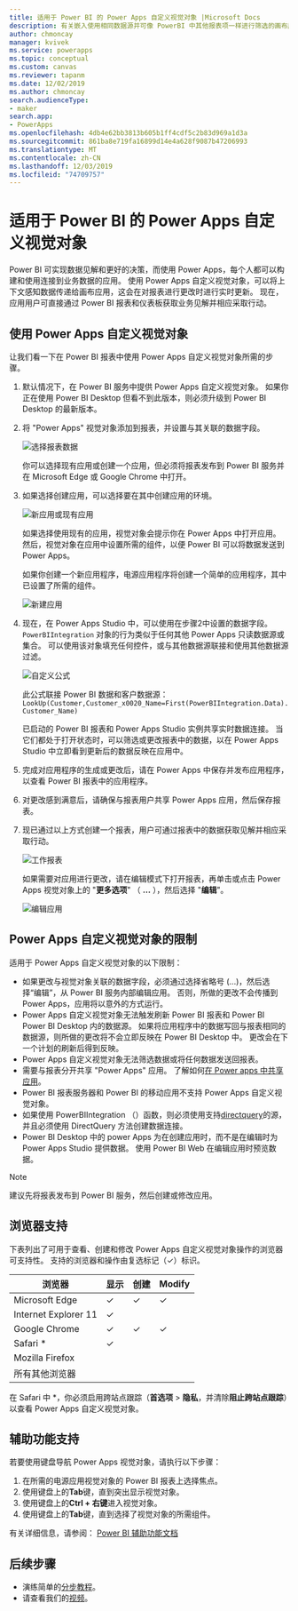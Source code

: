 ```yaml
---
title: 适用于 Power BI 的 Power Apps 自定义视觉对象 |Microsoft Docs
description: 有关嵌入使用相同数据源并可像 PowerBI 中其他报表项一样进行筛选的画布应用的步骤和限制
author: chmoncay
manager: kvivek
ms.service: powerapps
ms.topic: conceptual
ms.custom: canvas
ms.reviewer: tapanm
ms.date: 12/02/2019
ms.author: chmoncay
search.audienceType:
- maker
search.app:
- PowerApps
ms.openlocfilehash: 4db4e62bb3813b605b1ff4cdf5c2b83d969a1d3a
ms.sourcegitcommit: 861ba8e719fa16899d14e4a628f9087b47206993
ms.translationtype: MT
ms.contentlocale: zh-CN
ms.lasthandoff: 12/03/2019
ms.locfileid: "74709757"
---
```

# <a name="power-apps-custom-visual-for-power-bi"></a>适用于 Power BI 的 Power Apps 自定义视觉对象

Power BI 可实现数据见解和更好的决策，而使用 Power Apps，每个人都可以构建和使用连接到业务数据的应用。 使用 Power Apps 自定义视觉对象，可以将上下文感知数据传递给画布应用，这会在对报表进行更改时进行实时更新。 现在，应用用户可直接通过 Power BI 报表和仪表板获取业务见解并相应采取行动。

## <a name="using-the-power-apps-custom-visual"></a>使用 Power Apps 自定义视觉对象

让我们看一下在 Power BI 报表中使用 Power Apps 自定义视觉对象所需的步骤。

1. 默认情况下，在 Power BI 服务中提供 Power Apps 自定义视觉对象。 如果你正在使用 Power BI Desktop 但看不到此版本，则必须升级到 Power BI Desktop 的最新版本。

2. 将 "Power Apps" 视觉对象添加到报表，并设置与其关联的数据字段。

    ![选择报表数据](./media/powerapps-custom-visual/add-visual-set-data.png)

    你可以选择现有应用或创建一个应用，但必须将报表发布到 Power BI 服务并在 Microsoft Edge 或 Google Chrome 中打开。

3.  如果选择创建应用，可以选择要在其中创建应用的环境。

    ![新应用或现有应用](./media/powerapps-custom-visual/create-new-or-choose-app.png)

    如果选择使用现有的应用，视觉对象会提示你在 Power Apps 中打开应用。 然后，视觉对象在应用中设置所需的组件，以便 Power BI 可以将数据发送到 Power Apps。

    如果你创建一个新应用程序，电源应用程序将创建一个简单的应用程序，其中已设置了所需的组件。

    ![新建应用](./media/powerapps-custom-visual/new-app.png)

4. 现在，在 Power Apps Studio 中，可以使用在步骤2中设置的数据字段。 `PowerBIIntegration` 对象的行为类似于任何其他 Power Apps 只读数据源或集合。 可以使用该对象填充任何控件，或与其他数据源联接和使用其他数据源过滤。

    ![自定义公式](./media/powerapps-custom-visual/custom-formula.png)

    此公式联接 Power BI 数据和客户数据源：`LookUp(Customer,Customer_x0020_Name=First(PowerBIIntegration.Data).Customer_Name)`

   已启动的 Power BI 报表和 Power Apps Studio 实例共享实时数据连接。 当它们都处于打开状态时，可以筛选或更改报表中的数据，以在 Power Apps Studio 中立即看到更新后的数据反映在应用中。

5. 完成对应用程序的生成或更改后，请在 Power Apps 中保存并发布应用程序，以查看 Power BI 报表中的应用程序。

6. 对更改感到满意后，请确保与报表用户共享 Power Apps 应用，然后保存报表。

7. 现已通过以上方式创建一个报表，用户可通过报表中的数据获取见解并相应采取行动。

    ![工作报表](./media/powerapps-custom-visual/working-report.gif)

    如果需要对应用进行更改，请在编辑模式下打开报表，再单击或点击 Power Apps 视觉对象上的 "**更多选项**" （ **...** ），然后选择 "**编辑**"。

    ![编辑应用](./media/powerapps-custom-visual/edit-app.png)

## <a name="limitations-of-the-power-apps-custom-visual"></a>Power Apps 自定义视觉对象的限制

适用于 Power Apps 自定义视觉对象的以下限制：

- 如果更改与视觉对象关联的数据字段，必须通过选择省略号 (...)，然后选择“编辑”，从 Power BI 服务内部编辑应用。 否则，所做的更改不会传播到 Power Apps，应用将以意外的方式运行。
- Power Apps 自定义视觉对象无法触发刷新 Power BI 报表和 Power BI Power BI Desktop 内的数据源。 如果将应用程序中的数据写回与报表相同的数据源，则所做的更改将不会立即反映在 Power BI Desktop 中。 更改会在下一个计划的刷新后得到反映。
- Power Apps 自定义视觉对象无法筛选数据或将任何数据发送回报表。
- 需要与报表分开共享 "Power Apps" 应用。 了解如何[在 Power apps 中共享应用](share-app.md)。
- Power BI 报表服务器和 Power BI 的移动应用不支持 Power Apps 自定义视觉对象。
- 如果使用 PowerBIIntegration （）函数，则必须使用支持[directquery](https://docs.microsoft.com/power-bi/desktop-directquery-data-sources)的源，并且必须使用 DirectQuery 方法创建数据连接。
- Power BI Desktop 中的 power Apps 为在创建应用时，而不是在编辑时为 Power Apps Studio 提供数据。 使用 Power BI Web 在编辑应用时预览数据。

> [!NOTE]
> 建议先将报表发布到 Power BI 服务，然后创建或修改应用。

## <a name="browser-support"></a>浏览器支持

下表列出了可用于查看、创建和修改 Power Apps 自定义视觉对象操作的浏览器可支持性。 支持的浏览器和操作由复选标记（&check;）标识。

|浏览器|显示|创建|Modify
|-|-|-|-
|Microsoft Edge|&check;|&check;|&check;
|Internet Explorer 11|&check;
|Google Chrome|&check;|&check;|&check;
|Safari \*|&check;
|Mozilla Firefox
|所有其他浏览器

在 Safari 中 \*，你必须启用跨站点跟踪（**首选项** > **隐私**，并清除**阻止跨站点跟踪**）以查看 Power Apps 自定义视觉对象。

## <a name="accessibility-support"></a>辅助功能支持

若要使用键盘导航 Power Apps 视觉对象，请执行以下步骤：

1. 在所需的电源应用视觉对象的 Power BI 报表上选择焦点。
2. 使用键盘上的**Tab**键，直到突出显示视觉对象。
3. 使用键盘上的**Ctrl + 右键**进入视觉对象。
3. 使用键盘上的**Tab**键，直到选择了视觉对象的所需组件。

有关详细信息，请参阅： [Power BI 辅助功能文档]( https://docs.microsoft.com/power-bi/desktop-accessibility)


## <a name="next-steps"></a>后续步骤

* 演练简单的[分步教程](embed-powerapps-powerbi.md)。
* 请查看我们的[视频](https://aka.ms/powerappscustomvisualvideo)。
